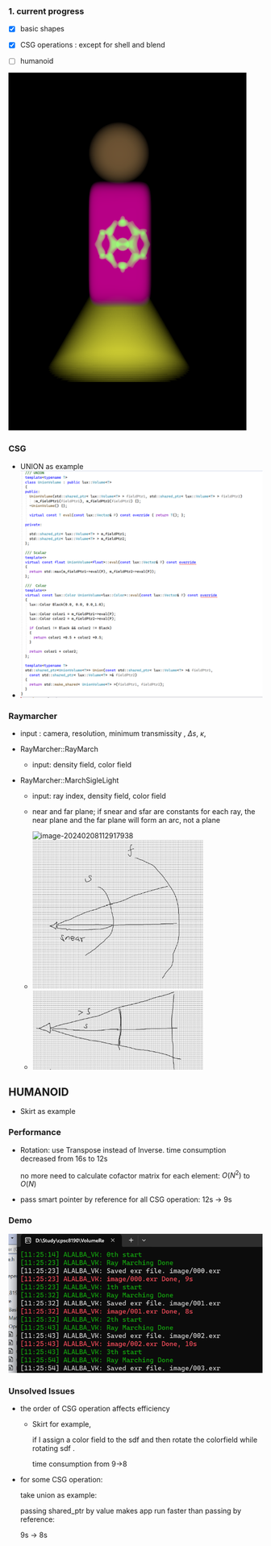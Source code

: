 ### 1. current progress

- [x] basic shapes

- [x] CSG operations : except for shell and blend

- [ ] humanoid

  



![image-20240208104008159](presentationImg/image-20240208104008159.png)

### CSG 

- UNION as example
- ![image-20240208111222978](presentationImg/image-20240208111222978.png)

### Raymarcher

- input : camera, resolution, minimum transmissity , $\Delta s$,  $\kappa$,  

- RayMarcher::RayMarch

  - input: density field, color field

- RayMarcher::MarchSigleLight

  - input: ray index, density field, color field

  - near and far plane; if snear and sfar are constants for each ray, the near plane and the far plane will form an arc, not a plane

    <img src="C:\Users\xinhu\AppData\Roaming\Typora\typora-user-images\image-20240208112917938.png" alt="image-20240208112917938"  />

  - <img src="presentationImg\image-20240208114956597.png" alt="image-20240208114956597" style="zoom: 33%;" />

  - <img src="presentationImg\image-20240208115216501.png" alt="image-20240208115216501" style="zoom:33%;" />

  

## HUMANOID

- Skirt as example

  

### Performance

- Rotation: use Transpose instead of Inverse. time consumption decreased from 16s to 12s

   no more need to calculate cofactor matrix for each element: $O(N^2)$ to $O(N)$

- pass smart pointer by reference for all CSG operation: 12s -> 9s  

### Demo



![image-20240208112634851](presentationImg/image-20240208112634851.png)



### Unsolved Issues

- the order of CSG operation affects efficiency

  - Skirt for example,

     if I assign a color field to the sdf and then rotate the colorfield while rotating sdf . 

    time consumption from 9->8

- for some CSG operation:

  take union as example:

  passing shared_ptr by value makes app run faster than passing by reference: 

  9s -> 8s